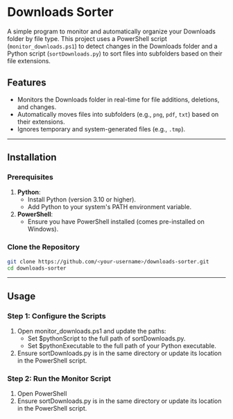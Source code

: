 # Downloads Sorter

A simple program to monitor and automatically organize your Downloads folder by file type. This project uses a PowerShell script (`monitor_downloads.ps1`) to detect changes in the Downloads folder and a Python script (`sortDownloads.py`) to sort files into subfolders based on their file extensions.

## Features
- Monitors the Downloads folder in real-time for file additions, deletions, and changes.
- Automatically moves files into subfolders (e.g., `png`, `pdf`, `txt`) based on their extensions.
- Ignores temporary and system-generated files (e.g., `.tmp`).

---

## Installation

### Prerequisites
1. **Python**:
   - Install Python (version 3.10 or higher).
   - Add Python to your system's PATH environment variable.
2. **PowerShell**:
   - Ensure you have PowerShell installed (comes pre-installed on Windows).

### Clone the Repository
```bash
git clone https://github.com/<your-username>/downloads-sorter.git
cd downloads-sorter
```

---
## Usage
### Step 1: Configure the Scripts
1. Open monitor_downloads.ps1 and update the paths:
   - Set $pythonScript to the full path of sortDownloads.py.
   - Set $pythonExecutable to the full path of your Python executable.
2. Ensure sortDownloads.py is in the same directory or update its location in the PowerShell script.

### Step 2: Run the Monitor Script
1. Open PowerShell
2. Ensure sortDownloads.py is in the same directory or update its location in the PowerShell script.
